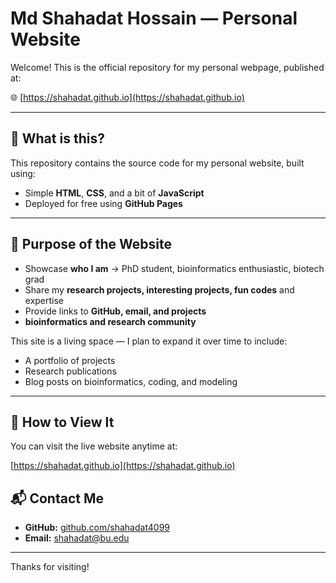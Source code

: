 
# Md Shahadat Hossain — Personal Website

Welcome! This is the official repository for my personal webpage, published at:

🌐 [https://shahadat.github.io](https://shahadat.github.io)

---

## 📄 What is this?

This repository contains the source code for my personal website, built using:

- Simple **HTML**, **CSS**, and a bit of **JavaScript**  
- Deployed for free using **GitHub Pages**

---

## 🎯 Purpose of the Website

- Showcase **who I am** → PhD student, bioinformatics enthusiastic, biotech grad
- Share my **research projects, interesting projects, fun codes** and expertise  
- Provide links to **GitHub, email, and projects**  
- **bioinformatics and research community**

This site is a living space — I plan to expand it over time to include:

- A portfolio of projects  
- Research publications  
- Blog posts on bioinformatics, coding, and modeling

---

## 🚀 How to View It

You can visit the live website anytime at:

[https://shahadat.github.io](https://shahadat.github.io)



## 📬 Contact Me

- **GitHub:** [github.com/shahadat4099](https://github.com/shahadat4099)  
- **Email:** shahadat@bu.edu

---

Thanks for visiting!
